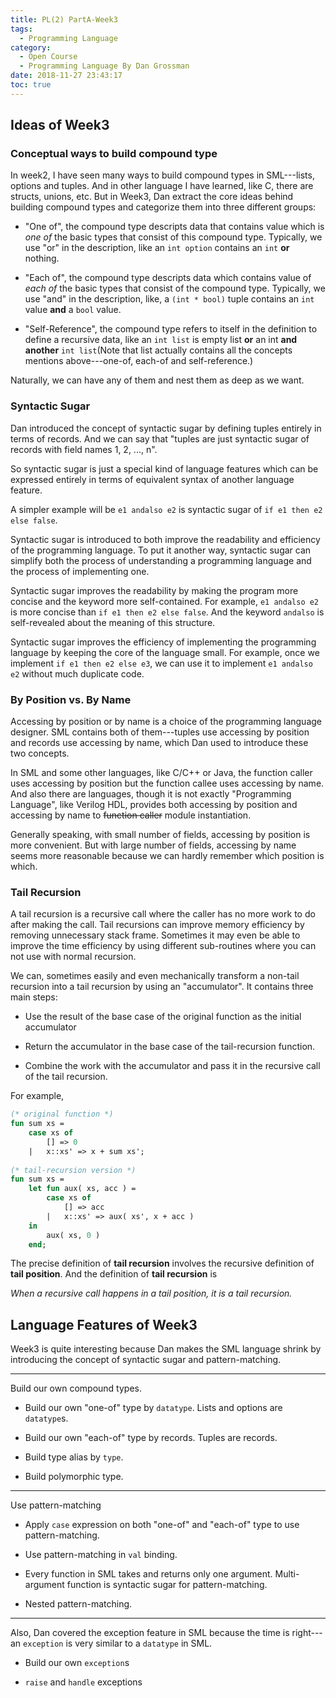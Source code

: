 ```yaml
---
title: PL(2) PartA-Week3
tags:
  - Programming Language
category:
  - Open Course
  - Programming Language By Dan Grossman
date: 2018-11-27 23:43:17
toc: true
---
```


<!-- toc -->
## Ideas of Week3

### Conceptual ways to build compound type

In week2, I have seen many ways to build compound types in SML---lists, options and tuples. And in other language I have learned, like C, there are structs, unions, etc. But in Week3, Dan extract the core ideas behind building compound types and categorize them into three different groups:

- "One of", the compound type descripts data that contains value which is *one of* the basic types that consist of this compound type. Typically, we use "or" in the description, like an `int option` contains an `int` **or** nothing.

- "Each of", the compound type descripts data which contains value of *each of* the basic types that consist of the compound type. Typically, we use "and" in the description, like, a `(int * bool)` tuple contains an `int` value **and** a `bool` value.

- "Self-Reference", the compound type refers to itself in the definition to define a recursive data, like an `int list` is empty list **or** an int **and** **another** `int list`(Note that list actually contains all the concepts mentions above---one-of, each-of and self-reference.)

Naturally, we can have any of them and nest them as deep as we want.

<!-- more -->
### Syntactic Sugar

Dan introduced the concept of syntactic sugar by defining tuples entirely in terms of records. And we can say that "tuples are just syntactic sugar of records with field names 1, 2, ..., n".

So syntactic sugar is just a special kind of language features which can be expressed entirely in terms of equivalent syntax of another language feature.

A simpler example will be `e1 andalso e2` is syntactic sugar of `if e1 then e2 else false`.

Syntactic sugar is introduced to both improve the readability and efficiency of the programming language. To put it another way, syntactic sugar can simplify both the process of understanding a programming language and the process of implementing one. 

Syntactic sugar improves the readability by making the program more concise and the keyword more self-contained. For example, `e1 andalso e2` is more concise than `if e1 then e2 else false`. And the keyword `andalso` is self-revealed about the meaning of this structure.

Syntactic sugar improves the efficiency of implementing the programming language by keeping the core of the language small. For example, once we implement `if e1 then e2 else e3`, we can use it to implement `e1 andalso e2` without much duplicate code. 

### By Position vs. By Name

Accessing by position or by name is a choice of the programming language designer. SML contains both of them---tuples use accessing by position and records use accessing by name, which Dan used to introduce these two concepts.

In SML and some other languages, like C/C++ or Java, the function caller uses accessing by position but the function callee uses accessing by name. And also there are languages, though it is not exactly "Programming Language", like Verilog HDL, provides both accessing by position and accessing by name to ~~function caller~~ module instantiation.

Generally speaking, with small number of fields, accessing by position is more convenient. But with large number of fields, accessing by name seems more reasonable because we can hardly remember which position is which.

### Tail Recursion

A tail recursion is a recursive call where the caller has no more work to do after making the call. Tail recursions can improve memory efficiency by removing unnecessary stack frame. Sometimes it may even be able to improve the time efficiency by using different sub-routines where you can not use with normal recursion.

We can, sometimes easily and even mechanically transform a non-tail recursion into a tail recursion by using an "accumulator". It contains three main steps:

- Use the result of the base case of the original function as the initial accumulator

- Return the accumulator in the base case of the tail-recursion function.

- Combine the work with the accumulator and pass it in the recursive call of the tail recursion.

For example,

```SML
(* original function *)
fun sum xs =
	case xs of
		[] => 0
	|   x::xs' => x + sum xs';
	
(* tail-recursion version *)
fun sum xs =
	let fun aux( xs, acc ) =
		case xs of
			[] => acc 
		|   x::xs' => aux( xs', x + acc )
	in 
		aux( xs, 0 )
	end;
```

The precise definition of **tail recursion** involves the recursive definition of **tail position**. And the definition of **tail recursion** is

*When a recursive call happens in a tail position, it is a tail recursion.*
## Language Features of Week3

Week3 is quite interesting because Dan makes the SML language shrink by introducing the concept of syntactic sugar and pattern-matching.

---
Build our own compound types.

- Build our own "one-of" type by `datatype`. Lists and options are `datatype`s.

- Build our own "each-of" type by records. Tuples are records.

- Build type alias by `type`.

- Build polymorphic type.
---
Use pattern-matching

- Apply `case` expression on both "one-of" and "each-of" type to use pattern-matching.

- Use pattern-matching in `val` binding.

- Every function in SML takes and returns only one argument. Multi-argument function is syntactic sugar for pattern-matching.

- Nested pattern-matching.
---
Also, Dan covered the exception feature in SML because the time is right---an `exception` is very similar to a `datatype` in SML.

- Build our own `exception`s

- `raise` and `handle` exceptions
